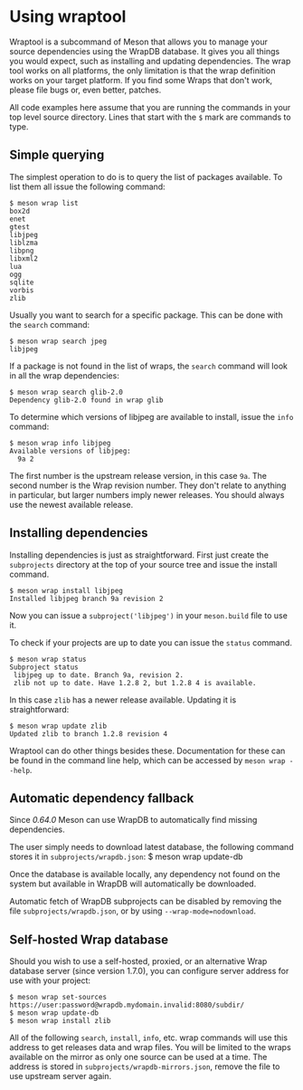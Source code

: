 # Using wraptool

Wraptool is a subcommand of Meson that allows you to manage your
source dependencies using the WrapDB database. It gives you all things
you would expect, such as installing and updating dependencies. The
wrap tool works on all platforms, the only limitation is that the wrap
definition works on your target platform. If you find some Wraps that
don't work, please file bugs or, even better, patches.

All code examples here assume that you are running the commands in
your top level source directory. Lines that start with the `$` mark
are commands to type.

## Simple querying

The simplest operation to do is to query the list of packages
available. To list them all issue the following command:

    $ meson wrap list
    box2d
    enet
    gtest
    libjpeg
    liblzma
    libpng
    libxml2
    lua
    ogg
    sqlite
    vorbis
    zlib

Usually you want to search for a specific package. This can be done
with the `search` command:

    $ meson wrap search jpeg
    libjpeg

If a package is not found in the list of wraps, the `search` command
will look in all the wrap dependencies:

    $ meson wrap search glib-2.0
    Dependency glib-2.0 found in wrap glib

To determine which versions of libjpeg are available to install, issue
the `info` command:

    $ meson wrap info libjpeg
    Available versions of libjpeg:
      9a 2

The first number is the upstream release version, in this case
`9a`. The second number is the Wrap revision number. They don't relate
to anything in particular, but larger numbers imply newer
releases. You should always use the newest available release.

## Installing dependencies

Installing dependencies is just as straightforward. First just create
the `subprojects` directory at the top of your source tree and issue
the install command.

    $ meson wrap install libjpeg
    Installed libjpeg branch 9a revision 2

Now you can issue a `subproject('libjpeg')` in your `meson.build` file
to use it.

To check if your projects are up to date you can issue the `status` command.

    $ meson wrap status
    Subproject status
     libjpeg up to date. Branch 9a, revision 2.
     zlib not up to date. Have 1.2.8 2, but 1.2.8 4 is available.

In this case `zlib` has a newer release available. Updating it is
straightforward:

    $ meson wrap update zlib
    Updated zlib to branch 1.2.8 revision 4

Wraptool can do other things besides these. Documentation for these
can be found in the command line help, which can be accessed by
`meson wrap --help`.

## Automatic dependency fallback

Since *0.64.0* Meson can use WrapDB to automatically find missing dependencies.

The user simply needs to download latest database, the following command stores
it in `subprojects/wrapdb.json`:
    $ meson wrap update-db

Once the database is available locally, any dependency not found on the system
but available in WrapDB will automatically be downloaded.

Automatic fetch of WrapDB subprojects can be disabled by removing the file
`subprojects/wrapdb.json`, or by using `--wrap-mode=nodownload`.

## Self-hosted Wrap database

Should you wish to use a self-hosted, proxied, or an alternative Wrap database server (since version 1.7.0), you can configure server address for use with your project:

```console
$ meson wrap set-sources https://user:password@wrapdb.mydomain.invalid:8080/subdir/
$ meson wrap update-db
$ meson wrap install zlib
```

All of the following `search`, `install`, `info`, etc. wrap commands will use this address to get releases data and wrap files.
You will be limited to the wraps available on the mirror as only one source can be used at a time.
The address is stored in `subprojects/wrapdb-mirrors.json`, remove the file to use upstream server again.
